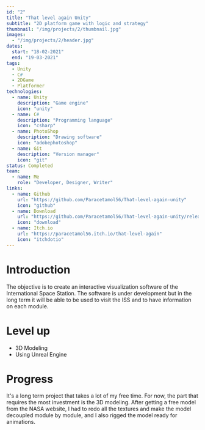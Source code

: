```yaml
---
id: "2"
title: "That level again Unity"
subtitle: "2D platform game with logic and strategy"
thumbnail: "/img/projects/2/thumbnail.jpg"
images:
  - "/img/projects/2/header.jpg"
dates:
  start: "18-02-2021"
  end: "19-03-2021"
tags:
  - Unity
  - C#
  - 2DGame
  - Platformer
technologies:
  - name: Unity
    description: "Game engine"
    icon: "unity"
  - name: C#
    description: "Programming language"
    icon: "csharp"
  - name: PhotoShop
    description: "Drawing software"
    icon: "adobephotoshop"
  - name: Git
    description: "Version manager"
    icon: "git"
status: Completed
team:
  - name: Me
    role: "Developer, Designer, Writer"
links:
  - name: Github
    url: "https://github.com/Paracetamol56/That-level-again-unity"
    icon: "github"
  - name: Download
    url: "https://github.com/Paracetamol56/That-level-again-unity/releases/tag/v.1.2"
    icon: "download"
  - name: Itch.io
    url: "https://paracetamol56.itch.io/that-level-again"
    icon: "itchdotio"
---
```


# Introduction

The objective is to create an interactive visualization software of the International Space Station. The software is under development but in the long term it will be able to be used to visit the ISS and to have information on each module.

# Level up

- 3D Modeling
- Using Unreal Engine

# Progress

It's a long term project that takes a lot of my free time. For now, the part that requires the most investment is the 3D modeling. After getting a free model from the NASA website, I had to redo all the textures and make the model decoupled module by module, and I also rigged the model ready for animations.
